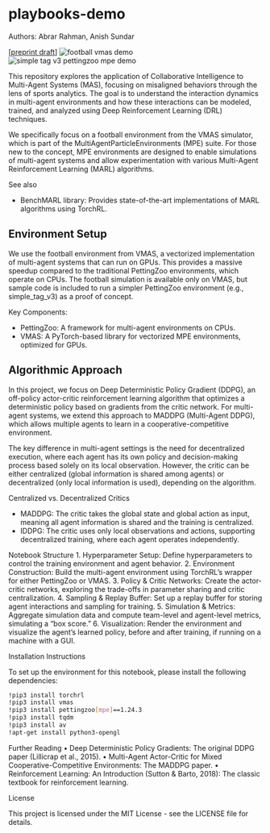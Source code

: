 # playbooks-demo

Authors: Abrar Rahman, Anish Sundar

[[preprint draft](https://github.com/abrarfrahman/playbooks-demo/blob/main/%5Bsafety-preprint%5D-Playbooks-Collaborative-Intelligence.pdf)]
![football vmas demo](https://github.com/matteobettini/vmas-media/raw/main/media/scenarios/football.gif?raw=true)
![simple tag v3 pettingzoo mpe demo](https://pettingzoo.farama.org/_images/mpe_simple_tag.gif)

This repository explores the application of Collaborative Intelligence to Multi-Agent Systems (MAS), focusing on misaligned behaviors through the lens of sports analytics. The goal is to understand the interaction dynamics in multi-agent environments and how these interactions can be modeled, trained, and analyzed using Deep Reinforcement Learning (DRL) techniques.

We specifically focus on a football environment from the VMAS simulator, which is part of the MultiAgentParticleEnvironments (MPE) suite. For those new to the concept, MPE environments are designed to enable simulations of multi-agent systems and allow experimentation with various Multi-Agent Reinforcement Learning (MARL) algorithms.

See also
- BenchMARL library: Provides state-of-the-art implementations of MARL algorithms using TorchRL.

## Environment Setup

We use the football environment from VMAS, a vectorized implementation of multi-agent systems that can run on GPUs. This provides a massive speedup compared to the traditional PettingZoo environments, which operate on CPUs. The football simulation is available only on VMAS, but sample code is included to run a simpler PettingZoo environment (e.g., simple_tag_v3) as a proof of concept.

Key Components:
-	PettingZoo: A framework for multi-agent environments on CPUs.
- VMAS: A PyTorch-based library for vectorized MPE environments, optimized for GPUs.

## Algorithmic Approach

In this project, we focus on Deep Deterministic Policy Gradient (DDPG), an off-policy actor-critic reinforcement learning algorithm that optimizes a deterministic policy based on gradients from the critic network. For multi-agent systems, we extend this approach to MADDPG (Multi-Agent DDPG), which allows multiple agents to learn in a cooperative-competitive environment.

The key difference in multi-agent settings is the need for decentralized execution, where each agent has its own policy and decision-making process based solely on its local observation. However, the critic can be either centralized (global information is shared among agents) or decentralized (only local information is used), depending on the algorithm.

Centralized vs. Decentralized Critics
- MADDPG: The critic takes the global state and global action as input, meaning all agent information is shared and the training is centralized.
- IDDPG: The critic uses only local observations and actions, supporting decentralized training, where each agent operates independently.

Notebook Structure
	1.	Hyperparameter Setup: Define hyperparameters to control the training environment and agent behavior.
	2.	Environment Construction: Build the multi-agent environment using TorchRL’s wrapper for either PettingZoo or VMAS.
	3.	Policy & Critic Networks: Create the actor-critic networks, exploring the trade-offs in parameter sharing and critic centralization.
	4.	Sampling & Replay Buffer: Set up a replay buffer for storing agent interactions and sampling for training.
	5.	Simulation & Metrics: Aggregate simulation data and compute team-level and agent-level metrics, simulating a “box score.”
	6.	Visualization: Render the environment and visualize the agent’s learned policy, before and after training, if running on a machine with a GUI.

Installation Instructions

To set up the environment for this notebook, please install the following dependencies:

```bash
!pip3 install torchrl
!pip3 install vmas
!pip3 install pettingzoo[mpe]==1.24.3
!pip3 install tqdm
!pip3 install av
!apt-get install python3-opengl
```

Further Reading
	•	Deep Deterministic Policy Gradients: The original DDPG paper (Lillicrap et al., 2015).
	•	Multi-Agent Actor-Critic for Mixed Cooperative-Competitive Environments: The MADDPG paper.
	•	Reinforcement Learning: An Introduction (Sutton & Barto, 2018): The classic textbook for reinforcement learning.

License

This project is licensed under the MIT License - see the LICENSE file for details.
